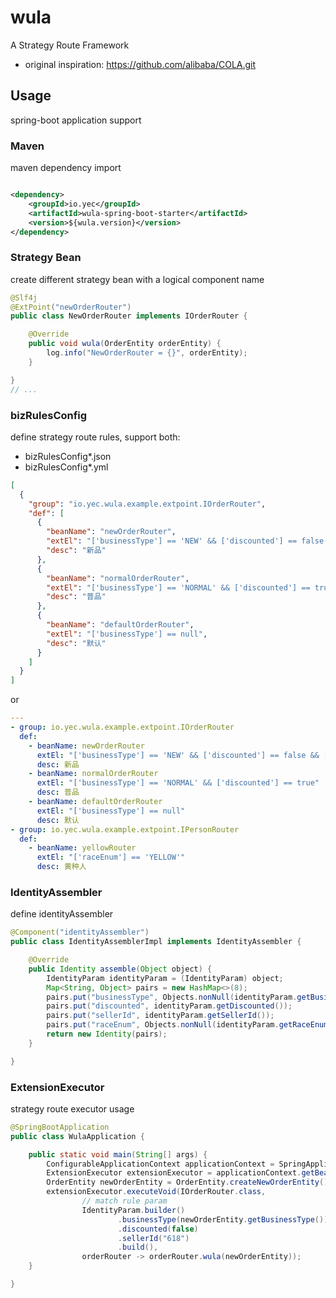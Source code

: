 # wula

A Strategy Route Framework

- original inspiration: https://github.com/alibaba/COLA.git

## Usage

spring-boot application support

### Maven

maven dependency import

```xml

<dependency>
    <groupId>io.yec</groupId>
    <artifactId>wula-spring-boot-starter</artifactId>
    <version>${wula.version}</version>
</dependency>
```

### Strategy Bean

create different strategy bean with a logical component name

```java
@Slf4j
@ExtPoint("newOrderRouter")
public class NewOrderRouter implements IOrderRouter {

    @Override
    public void wula(OrderEntity orderEntity) {
        log.info("NewOrderRouter = {}", orderEntity);
    }

}
// ...
```

### bizRulesConfig

define strategy route rules, support both: 
- bizRulesConfig*.json
- bizRulesConfig*.yml

```json
[
  {
    "group": "io.yec.wula.example.extpoint.IOrderRouter",
    "def": [
      {
        "beanName": "newOrderRouter",
        "extEl": "['businessType'] == 'NEW' && ['discounted'] == false && ['sellerId'] == '618'",
        "desc": "新品"
      },
      {
        "beanName": "normalOrderRouter",
        "extEl": "['businessType'] == 'NORMAL' && ['discounted'] == true ",
        "desc": "普品"
      },
      {
        "beanName": "defaultOrderRouter",
        "extEl": "['businessType'] == null",
        "desc": "默认"
      }
    ]
  }
]
```

or

```yaml
---
- group: io.yec.wula.example.extpoint.IOrderRouter
  def:
    - beanName: newOrderRouter
      extEl: "['businessType'] == 'NEW' && ['discounted'] == false && ['sellerId'] == '618'"
      desc: 新品
    - beanName: normalOrderRouter
      extEl: "['businessType'] == 'NORMAL' && ['discounted'] == true"
      desc: 普品
    - beanName: defaultOrderRouter
      extEl: "['businessType'] == null"
      desc: 默认
- group: io.yec.wula.example.extpoint.IPersonRouter
  def:
    - beanName: yellowRouter
      extEl: "['raceEnum'] == 'YELLOW'"
      desc: 黄种人
```

### IdentityAssembler

define identityAssembler

```java
@Component("identityAssembler")
public class IdentityAssemblerImpl implements IdentityAssembler {

    @Override
    public Identity assemble(Object object) {
        IdentityParam identityParam = (IdentityParam) object;
        Map<String, Object> pairs = new HashMap<>(8);
        pairs.put("businessType", Objects.nonNull(identityParam.getBusinessType()) ? identityParam.getBusinessType().name() : null);
        pairs.put("discounted", identityParam.getDiscounted());
        pairs.put("sellerId", identityParam.getSellerId());
        pairs.put("raceEnum", Objects.nonNull(identityParam.getRaceEnum()) ? identityParam.getRaceEnum().name() : null);
        return new Identity(pairs);
    }

}
```

### ExtensionExecutor

strategy route executor usage

```java
@SpringBootApplication
public class WulaApplication {

    public static void main(String[] args) {
        ConfigurableApplicationContext applicationContext = SpringApplication.run(WulaApplication.class, args);
        ExtensionExecutor extensionExecutor = applicationContext.getBean(ExtensionExecutor.class);
        OrderEntity newOrderEntity = OrderEntity.createNewOrderEntity();
        extensionExecutor.executeVoid(IOrderRouter.class,
                // match rule param
                IdentityParam.builder()
                        .businessType(newOrderEntity.getBusinessType())
                        .discounted(false)
                        .sellerId("618")
                        .build(),
                orderRouter -> orderRouter.wula(newOrderEntity));
    }

}
```